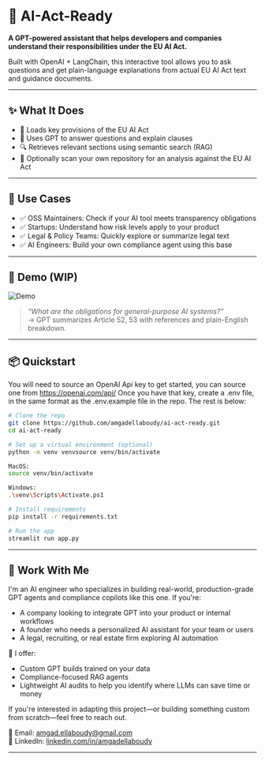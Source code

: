 # 🧠 AI-Act-Ready

**A GPT-powered assistant that helps developers and companies understand their responsibilities under the EU AI Act.**

Built with OpenAI + LangChain, this interactive tool allows you to ask questions and get plain-language explanations from actual EU AI Act text and guidance documents.

---

## ✨ What It Does

- 📜 Loads key provisions of the EU AI Act
- 🤖 Uses GPT to answer questions and explain clauses
- 🔍 Retrieves relevant sections using semantic search (RAG)
- 📂 Optionally scan your own repository for an analysis against the EU AI Act

---

## 🔧 Use Cases

- ✅ OSS Maintainers: Check if your AI tool meets transparency obligations
- ✅ Startups: Understand how risk levels apply to your product
- ✅ Legal & Policy Teams: Quickly explore or summarize legal text
- ✅ AI Engineers: Build your own compliance agent using this base

---

## 🚀 Demo (WIP)

![Demo](demo/demo.gif)

> *“What are the obligations for general-purpose AI systems?”*  
→ GPT summarizes Article 52, 53 with references and plain-English breakdown.

---

## 📦 Quickstart

You will need to source an OpenAI Api key to get started, you can source one from https://openai.com/api/
Once you have that key, create a .env file, in the same format as the .env.example file in the repo.
The rest is below:

```bash
# Clone the repo
git clone https://github.com/amgadellaboudy/ai-act-ready.git
cd ai-act-ready

# Set up a virtual environment (optional)
python -m venv venvsource venv/bin/activate

MacOS:
source venv/bin/activate

Windows:
.\venv\Scripts\Activate.ps1

# Install requirements
pip install -r requirements.txt

# Run the app
streamlit run app.py
```

---

## 👋 Work With Me

I'm an AI engineer who specializes in building real-world, production-grade GPT agents and compliance copilots like this one. If you're:

- A company looking to integrate GPT into your product or internal workflows  
- A founder who needs a personalized AI assistant for your team or users  
- A legal, recruiting, or real estate firm exploring AI automation  

📩 I offer:
- Custom GPT builds trained on your data  
- Compliance-focused RAG agents  
- Lightweight AI audits to help you identify where LLMs can save time or money  

If you're interested in adapting this project—or building something custom from scratch—feel free to reach out.

📧 Email: [amgad.ellaboudy@gmail.com](mailto:amgad.ellaboudy@gmail.com)  
🔗 LinkedIn: [linkedin.com/in/amgadellaboudy](https://www.linkedin.com/in/amgad-ellaboudy-aa596726/)

---


